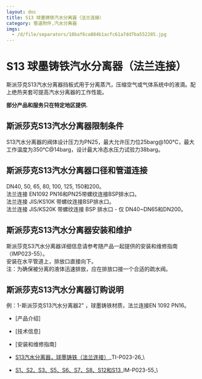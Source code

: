 ```yaml
---
layout: doc
title: S13 球墨铸铁汽水分离器（法兰连接）
category: 管道附件,汽水分离器
imgs:
  - /d/file/separators/18baf6ca884b1acfc61a7dd7ba552285.jpg
---
```


# S13 球墨铸铁汽水分离器（法兰连接）

斯派莎克S13汽水分离器挡板式用于分离蒸汽，压缩空气或气体系统中的液滴。配上绝热夹套可提高汽水分离器的工作性能。

**部分产品和服务只在特定地区提供.**

## 斯派莎克S13汽水分离器限制条件

S13汽水分离器的阀体设计压力为PN25，最大允许压力位25barg@100℃，最大工作温度为350℃@14barg，设计最大冷态水压力试验力38barg。

## 斯派莎克S13汽水分离器口径和管道连接

DN40, 50, 65, 80, 100, 125, 150和200。  
法兰连接 EN1092 PN16和PN25带螺纹连接BSP排水口。  
法兰连接 JIS/KS10K 带螺纹连接BSP排水口。  
法兰连接 JIS/KS20K 带螺纹连接 BSP 排水口 - 仅 DN40~DN65和DN200。

## 斯派莎克S13汽水分离器安装和维护

斯派莎克S3汽水分离器详细信息请参考随产品一起提供的安装和维修指南（IMP023-55）。  
安装在水平管道上，排放口直接向下。  
注：为确保被分离的液体迅速排放，应在排放口接一个合适的疏水阀。

## 斯派莎克S13汽水分离器订购说明

例：1-斯派莎克S13汽水分离器2" ，球墨铸铁材质，法兰连接EN 1092 PN16。

- [产品介绍]
- [技术信息]
- [安装和维修指南]

- [S13汽水分离器，球墨铸铁（法兰连接）](/d/pdf/TI-023-06-S13%20球墨铸铁汽水分离器（法兰连接）.pdf)\_TI-P023-26\_\

- [S1、S2、S3、S5、S6、S7、S8、S12和S13](/d/pdf/IM-P023-55-S1%E3%80%81S2%E3%80%81S3%E3%80%81S5%E3%80%81S6%E3%80%81S7%E3%80%81S8%E3%80%81S12%E5%92%8CS13%E6%B1%BD%E6%B0%B4%E5%88%86%E7%A6%BB%E5%99%A8.pdf)\_IM-P023-55\_\
